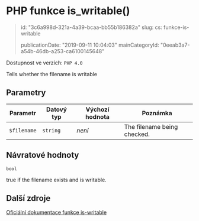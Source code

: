 PHP funkce is_writable()
========================

> id: "3c6a998d-321a-4a39-bcaa-bb55b186382a"
> slug:
> 	cs: funkce-is-writable
>
> publicationDate: "2019-09-11 10:04:03"
> mainCategoryId: "0eeab3a7-a54b-46db-a253-ca6100145648"

Dostupnost ve verzích: `PHP 4.0`

Tells whether the filename is writable


Parametry
--------------

| Parametr | Datový typ | Výchozí hodnota | Poznámka |
|-----|-----|-----|-----|
| `$filename` | `string` | *není* | The filename being checked. |


Návratové hodnoty
----------------

`bool`

true if the filename exists and is
writable.

Další zdroje
------------

[Oficiální dokumentace funkce is-writable](https://www.php.net/manual/en/function.is-writable.php)
